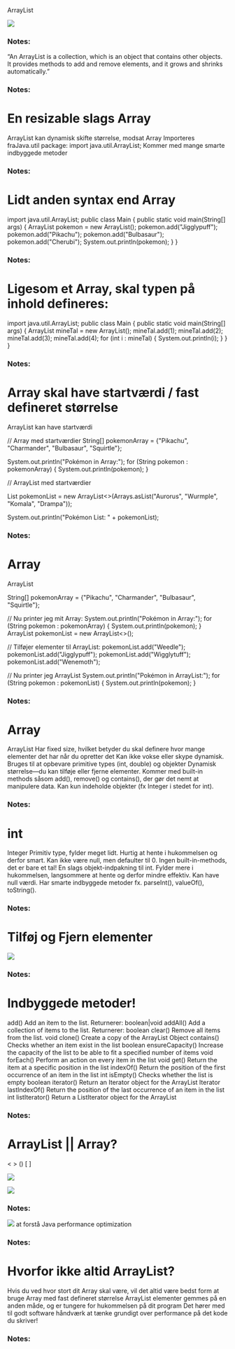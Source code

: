 <!-- Slide number: 1 -->
ArrayList

![](GoogleShape55p13.jpg)

### Notes:

<!-- Slide number: 2 -->
“An ArrayList is a collection, which is an object that contains other objects. It provides methods to add and remove elements, and it grows and shrinks automatically.”

### Notes:

<!-- Slide number: 3 -->
# En resizable slags Array
ArrayList kan dynamisk skifte størrelse, modsat Array
Importeres fraJava.util package:  import java.util.ArrayList;
Kommer med mange smarte indbyggede metoder

### Notes:

<!-- Slide number: 4 -->
# Lidt anden syntax end Array
import java.util.ArrayList;
public class Main {
   public static void main(String[] args) {
       ArrayList<String> pokemon = new ArrayList<String>();
       pokemon.add("Jigglypuff");
       pokemon.add("Pikachu");
       pokemon.add("Bulbasaur");
       pokemon.add("Cherubi");
       System.out.println(pokemon);
   }
}

### Notes:

<!-- Slide number: 5 -->
# Ligesom et Array, skal typen på inhold defineres:

import java.util.ArrayList;
public class Main {
   public static void main(String[] args) {
       ArrayList<Integer> mineTal = new ArrayList<Integer>();
       mineTal.add(1);
       mineTal.add(2);
       mineTal.add(3);
       mineTal.add(4);
       for (int i : mineTal) {
   			System.out.println(i);
}
   }
}

### Notes:

<!-- Slide number: 6 -->
# Array skal have startværdi / fast defineret størrelse
ArrayList kan have startværdi

// Array med startværdier
String[] pokemonArray = {"Pikachu", "Charmander", "Bulbasaur", "Squirtle"};

System.out.println("Pokémon in Array:");
for (String pokemon : pokemonArray) {
   System.out.println(pokemon);
}

// ArrayList med startværdier

List<String> pokemonList = new ArrayList<>(Arrays.asList("Aurorus", "Wurmple", "Komala", "Drampa"));

System.out.println("Pokémon List: " + pokemonList);

### Notes:

<!-- Slide number: 7 -->
# Array
ArrayList

String[] pokemonArray = {"Pikachu", "Charmander", "Bulbasaur", "Squirtle"};

// Nu printer jeg mit Array:
System.out.println("Pokémon in Array:");
for (String pokemon : pokemonArray) {
   System.out.println(pokemon);
}
ArrayList<String> pokemonList = new ArrayList<>();

// Tilføjer elementer til ArrayList:
pokemonList.add("Weedle");
pokemonList.add("Jigglypuff");
pokemonList.add("Wigglytuff");
pokemonList.add("Wenemoth");

// Nu printer jeg ArrayList
System.out.println("Pokémon in ArrayList:");
for (String pokemon : pokemonList) {
   System.out.println(pokemon);
}

### Notes:

<!-- Slide number: 8 -->
# Array
ArrayList
Har fixed size, hvilket betyder du skal definere hvor mange elementer det har når du opretter det
Kan ikke vokse eller skype dynamisk.
Bruges til at opbevare primitive types (int, double) og objekter
Dynamisk størrelse—du kan tilføje eller fjerne elementer.
Kommer med built-in methods såsom add(), remove() og contains(), der gør det nemt at manipulere data.
Kan kun indeholde objekter (fx Integer i stedet for int).

### Notes:

<!-- Slide number: 9 -->
# int
Integer
Primitiv type, fylder meget lidt.
Hurtig at hente i hukommelsen og derfor smart.
Kan ikke være null, men defaulter til 0.
Ingen built-in-methods, det er bare et tal!
En slags objekt-indpakning til int.
Fylder mere i hukommelsen, langsommere at hente og derfor mindre effektiv.
Kan have null værdi.
Har smarte indbyggede metoder fx. parseInt(), valueOf(), toString().

### Notes:

<!-- Slide number: 10 -->
# Tilføj og Fjern elementer

![](GoogleShape119p22.jpg)

### Notes:

<!-- Slide number: 11 -->
# Indbyggede metoder!
add() Add an item to the list. Returnerer: boolean|void
addAll() Add a collection of items to the list. Returnerer: boolean
clear() Remove all items from the list. void
clone() Create a copy of the ArrayList Object
contains() Checks whether an item exist in the list boolean
ensureCapacity() Increase the capacity of the list to be able to fit a specified number of items void
forEach() Perform an action on every item in the list void
get() Return the item at a specific position in the list
indexOf() Return the position of the first occurrence of an item in the list int
isEmpty() Checks whether the list is empty boolean
iterator() Return an Iterator object for the ArrayList Iterator
lastIndexOf() Return the position of the last occurrence of an item in the list int
listIterator() Return a ListIterator object for the ArrayList

### Notes:

<!-- Slide number: 12 -->
# ArrayList || Array?

< > ()
[ ]

![](GoogleShape135p24.jpg)

![](GoogleShape133p24.jpg)

### Notes:

<!-- Slide number: 13 -->

![](GoogleShape141p25.jpg)
at forstå Java performance optimization

### Notes:

<!-- Slide number: 14 -->
# Hvorfor ikke altid ArrayList?
Hvis du ved hvor stort dit Array skal være, vil det altid være bedst form at bruge Array med fast defineret størrelse
ArrayList elementer gemmes på en anden måde, og er tungere for hukommelsen på dit program
Det hører med til godt software håndværk at tænke grundigt over performance på det kode du skriver!

### Notes: